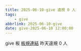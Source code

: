 ```yaml
---
title: 2025-06-10-give 違規 0 人
tags:
    - give
abbrlink: 2025-06-10-give
date: give-2025-06-10 12:00:00
---
```

give 板 [板規連結](https://www.ptt.cc/bbs/give/M.1612495900.A.C32.html)
昨天違規 0 人
